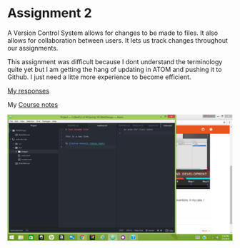# Assignment 2

A Version Control System allows for changes to be made to files. It also allows for collaboration between users. It lets us track changes throughout our assignments.

This assignment was difficult because I dont understand the terminology quite yet but I am getting the hang of updating in ATOM and pushing it to Github. I just need a litte more experience to become efficient. 

[My responses](./responses.txt)

My [Course notes](./notes.text)

![Image of my atom editor](./images/Screenshot.png.png)
